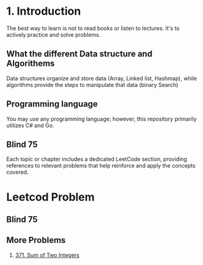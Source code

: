 # 1. Introduction

The best way to learn is not to read books or listen to lectures. It's to actively practice and solve problems.

## What the different Data structure and Algorithems

Data structures organize and store data (Array, Linked list, Hashmap), while algorithms provide the steps to manipulate that data (binary Search)

## Programming language

You may use any programming language; however, this repository primarily utilizes C# and Go.

## Blind 75

Each topic or chapter includes a dedicated LeetCode section, providing references to relevant problems that help reinforce and apply the concepts covered.

# Leetcod Problem

## Blind 75

## More Problems

1. [371. Sum of Two Integers](https://leetcode.com/problems/sum-of-two-integers/description/)
